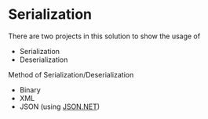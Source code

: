 ﻿# Serialization

There are two projects in this solution to show the usage of

- Serialization
- Deserialization

Method of Serialization/Deserialization
- Binary
- XML
- JSON (using [JSON.NET](https://www.newtonsoft.com/json))
